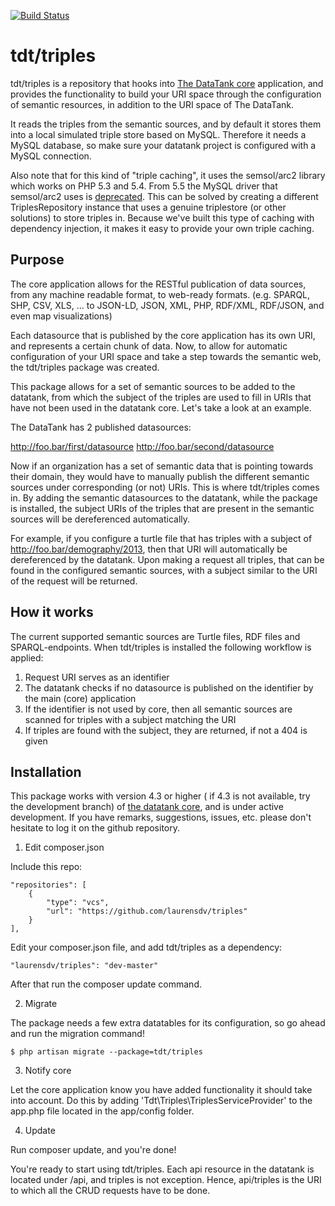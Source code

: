 [![Build Status](https://travis-ci.org/tdt/triples.png?branch=master)](https://travis-ci.org/tdt/triples)
# tdt/triples

tdt/triples is a repository that hooks into [The DataTank core](https://github.com/tdt/core) application, and provides the functionality to build your URI space through the configuration of semantic resources, in addition to the URI space of The DataTank.

It reads the triples from the semantic sources, and by default it stores them into a local simulated triple store based on MySQL. Therefore it needs a MySQL database, so make sure your datatank project is configured with a MySQL connection.

Also note that for this kind of "triple caching", it uses the semsol/arc2 library which works on PHP 5.3 and 5.4. From 5.5 the MySQL driver that semsol/arc2 uses is [deprecated](https://github.com/semsol/arc2/issues/58). This can be solved by creating a different TriplesRepository instance that uses a genuine triplestore (or other solutions) to store triples in. Because we've built this type of caching with dependency injection, it makes it easy to provide your own triple caching.

## Purpose

The core application allows for the RESTful publication of data sources, from any machine readable format, to web-ready formats. (e.g. SPARQL, SHP, CSV, XLS, ... to JSON-LD, JSON, XML, PHP, RDF/XML, RDF/JSON, and even map visualizations)

Each datasource that is published by the core application has its own URI, and represents a certain chunk of data. Now, to allow for automatic configuration of your URI space and take a step towards the semantic web, the tdt/triples package was created.

This package allows for a set of semantic sources to be added to the datatank, from which the subject of the triples are used to fill in URIs that have not been used in the datatank core. Let's take a look at an example.

The DataTank has 2 published datasources:

http://foo.bar/first/datasource
http://foo.bar/second/datasource

Now if an organization has a set of semantic data that is pointing towards their domain, they would have to manually publish the different semantic sources under corresponding (or not) URIs. This is where tdt/triples comes in. By adding the semantic datasources to the datatank, while the package is installed, the subject URIs of the triples that are present in the semantic sources will be dereferenced automatically.

For example, if you configure a turtle file that has triples with a subject of http://foo.bar/demography/2013, then that URI will automatically be dereferenced by the datatank. Upon making a request all triples, that can be found in the configured semantic sources, with a subject similar to the URI of the request will be returned.

## How it works

The current supported semantic sources are Turtle files, RDF files and SPARQL-endpoints. When tdt/triples is installed the following workflow is applied:

1) Request URI serves as an identifier
2) The datatank checks if no datasource is published on the identifier by the main (core) application
3) If the identifier is not used by core, then all semantic sources are scanned for triples with a subject matching the URI
4) If triples are found with the subject, they are returned, if not a 404 is given

## Installation

This package works with version 4.3 or higher ( if 4.3 is not available, try the development branch) of [the datatank core](https://github.com/tdt/core), and is under active development. If you have remarks, suggestions, issues, etc. please don't hesitate to log it on the github repository.

1) Edit composer.json

Include this repo:

    "repositories": [
        {   
            "type": "vcs",
            "url": "https://github.com/laurensdv/triples"
        }
    ],

Edit your composer.json file, and add tdt/triples as a dependency:

    "laurensdv/triples": "dev-master"

After that run the composer update command.

2) Migrate

The package needs a few extra datatables for its configuration, so go ahead and run the migration command!

    $ php artisan migrate --package=tdt/triples

3) Notify core

Let the core application know you have added functionality it should take into account. Do this by adding 'Tdt\Triples\TriplesServiceProvider' to the app.php file located in the app/config folder.

4) Update

Run composer update, and you're done!

You're ready to start using tdt/triples. Each api resource in the datatank is located under <root>/api, and triples is not exception. Hence, api/triples is the URI to which all the CRUD requests have to be done.

